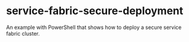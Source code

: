 # service-fabric-secure-deployment
An example with PowerShell that shows how to deploy a secure service fabric cluster.
